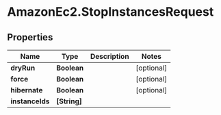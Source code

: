 # AmazonEc2.StopInstancesRequest

## Properties

Name | Type | Description | Notes
------------ | ------------- | ------------- | -------------
**dryRun** | **Boolean** |  | [optional] 
**force** | **Boolean** |  | [optional] 
**hibernate** | **Boolean** |  | [optional] 
**instanceIds** | **[String]** |  | 


